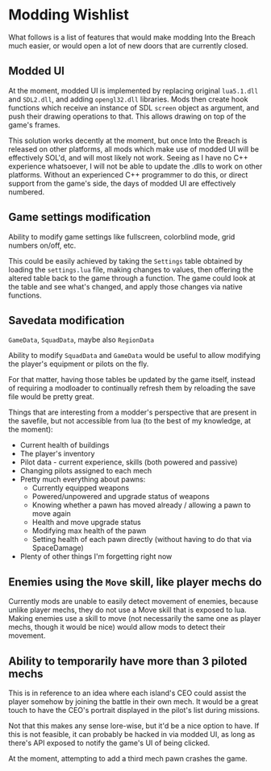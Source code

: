 # Modding Wishlist

What follows is a list of features that would make modding Into the Breach much easier, or would open a lot of new doors that are currently closed.


## Modded UI

At the moment, modded UI is implemented by replacing original `lua5.1.dll` and `SDL2.dll`, and adding `opengl32.dll` libraries. Mods then create hook functions which receive an instance of SDL `screen` object as argument, and push their drawing operations to that. This allows drawing on top of the game's frames.

This solution works decently at the moment, but once Into the Breach is released on other platforms, all mods which make use of modded UI will be effectively SOL'd, and will most likely not work. Seeing as I have no C++ experience whatsoever, I will not be able to update the .dlls to work on other platforms. Without an experienced C++ programmer to do this, or direct support from the game's side, the days of modded UI are effectively numbered.


## Game settings modification

Ability to modify game settings like fullscreen, colorblind mode, grid numbers on/off, etc.

This could be easily achieved by taking the `Settings` table obtained by loading the `settings.lua` file, making changes to values, then offering the altered table back to the game through a function. The game could look at the table and see what's changed, and apply those changes via native functions.


## Savedata modification

`GameData`, `SquadData`, maybe also `RegionData`

Ability to modify `SquadData` and `GameData` would be useful to allow modifying the player's equipment or pilots on the fly.

For that matter, having those tables be updated by the game itself, instead of requiring a modloader to continually refresh them by reloading the save file would be pretty great.

Things that are interesting from a modder's perspective that are present in the savefile, but not accessible from lua (to the best of my knowledge, at the moment):

- Current health of buildings
- The player's inventory
- Pilot data - current experience, skills (both powered and passive)
- Changing pilots assigned to each mech
- Pretty much everything about pawns:
	- Currently equipped weapons
	- Powered/unpowered and upgrade status of weapons
	- Knowing whether a pawn has moved already / allowing a pawn to move again
	- Health and move upgrade status
	- Modifying max health of the pawn
	- Setting health of each pawn directly (without having to do that via SpaceDamage)
- Plenty of other things I'm forgetting right now

## Enemies using the `Move` skill, like player mechs do

Currently mods are unable to easily detect movement of enemies, because unlike player mechs, they do not use a Move skill that is exposed to lua. Making enemies use a skill to move (not necessarily the same one as player mechs, though it would be nice) would allow mods to detect their movement.


## Ability to temporarily have more than 3 piloted mechs

This is in reference to an idea where each island's CEO could assist the player somehow by joining the battle in their own mech. It would be a great touch to have the CEO's portrait displayed in the pilot's list during missions.

Not that this makes any sense lore-wise, but it'd be a nice option to have. If this is not feasible, it can probably be hacked in via modded UI, as long as there's API exposed to notify the game's UI of being clicked.

At the moment, attempting to add a third mech pawn crashes the game.

